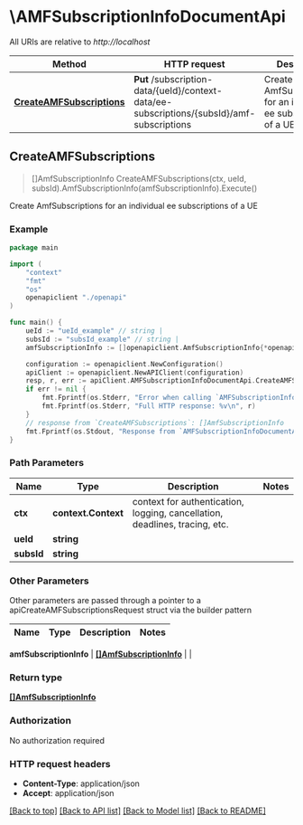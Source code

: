 # \AMFSubscriptionInfoDocumentApi

All URIs are relative to *http://localhost*

Method | HTTP request | Description
------------- | ------------- | -------------
[**CreateAMFSubscriptions**](AMFSubscriptionInfoDocumentApi.md#CreateAMFSubscriptions) | **Put** /subscription-data/{ueId}/context-data/ee-subscriptions/{subsId}/amf-subscriptions | Create AmfSubscriptions for an individual ee subscriptions of a UE



## CreateAMFSubscriptions

> []AmfSubscriptionInfo CreateAMFSubscriptions(ctx, ueId, subsId).AmfSubscriptionInfo(amfSubscriptionInfo).Execute()

Create AmfSubscriptions for an individual ee subscriptions of a UE

### Example

```go
package main

import (
    "context"
    "fmt"
    "os"
    openapiclient "./openapi"
)

func main() {
    ueId := "ueId_example" // string | 
    subsId := "subsId_example" // string | 
    amfSubscriptionInfo := []openapiclient.AmfSubscriptionInfo{*openapiclient.NewAmfSubscriptionInfo("AmfInstanceId_example", "SubscriptionId_example")} // []AmfSubscriptionInfo | 

    configuration := openapiclient.NewConfiguration()
    apiClient := openapiclient.NewAPIClient(configuration)
    resp, r, err := apiClient.AMFSubscriptionInfoDocumentApi.CreateAMFSubscriptions(context.Background(), ueId, subsId).AmfSubscriptionInfo(amfSubscriptionInfo).Execute()
    if err != nil {
        fmt.Fprintf(os.Stderr, "Error when calling `AMFSubscriptionInfoDocumentApi.CreateAMFSubscriptions``: %v\n", err)
        fmt.Fprintf(os.Stderr, "Full HTTP response: %v\n", r)
    }
    // response from `CreateAMFSubscriptions`: []AmfSubscriptionInfo
    fmt.Fprintf(os.Stdout, "Response from `AMFSubscriptionInfoDocumentApi.CreateAMFSubscriptions`: %v\n", resp)
}
```

### Path Parameters


Name | Type | Description  | Notes
------------- | ------------- | ------------- | -------------
**ctx** | **context.Context** | context for authentication, logging, cancellation, deadlines, tracing, etc.
**ueId** | **string** |  | 
**subsId** | **string** |  | 

### Other Parameters

Other parameters are passed through a pointer to a apiCreateAMFSubscriptionsRequest struct via the builder pattern


Name | Type | Description  | Notes
------------- | ------------- | ------------- | -------------


 **amfSubscriptionInfo** | [**[]AmfSubscriptionInfo**](AmfSubscriptionInfo.md) |  | 

### Return type

[**[]AmfSubscriptionInfo**](AmfSubscriptionInfo.md)

### Authorization

No authorization required

### HTTP request headers

- **Content-Type**: application/json
- **Accept**: application/json

[[Back to top]](#) [[Back to API list]](../README.md#documentation-for-api-endpoints)
[[Back to Model list]](../README.md#documentation-for-models)
[[Back to README]](../README.md)

